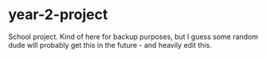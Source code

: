# year-2-project
School project.
Kind of here for backup purposes, but I guess some random dude will probably get this in the future - and heavily edit this.
